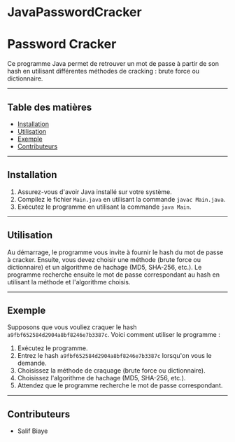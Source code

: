 # JavaPasswordCracker
# Password Cracker

Ce programme Java permet de retrouver un mot de passe à partir de son hash en utilisant différentes méthodes de cracking : brute force ou dictionnaire.

---

## Table des matières

- [Installation](#installation)
- [Utilisation](#utilisation)
- [Exemple](#exemple)
- [Contributeurs](#contributeurs)

---

## Installation

1. Assurez-vous d'avoir Java installé sur votre système.
2. Compilez le fichier `Main.java` en utilisant la commande `javac Main.java`.
3. Exécutez le programme en utilisant la commande `java Main`.

---

## Utilisation

Au démarrage, le programme vous invite à fournir le hash du mot de passe à cracker. Ensuite, vous devez choisir une méthode (brute force ou dictionnaire) et un algorithme de hachage (MD5, SHA-256, etc.). Le programme recherche ensuite le mot de passe correspondant au hash en utilisant la méthode et l'algorithme choisis.

---

## Exemple

Supposons que vous vouliez craquer le hash `a9fbf652584d2904a8bf8246e7b3387c`. Voici comment utiliser le programme :

1. Exécutez le programme.
2. Entrez le hash `a9fbf652584d2904a8bf8246e7b3387c` lorsqu'on vous le demande.
3. Choisissez la méthode de craquage (brute force ou dictionnaire).
4. Choisissez l'algorithme de hachage (MD5, SHA-256, etc.).
5. Attendez que le programme recherche le mot de passe correspondant.

---

## Contributeurs

- Salif Biaye 


